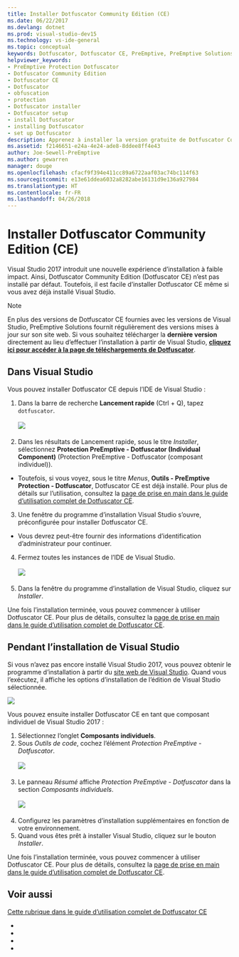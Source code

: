 ```yaml
---
title: Installer Dotfuscator Community Edition (CE)
ms.date: 06/22/2017
ms.devlang: dotnet
ms.prod: visual-studio-dev15
ms.technology: vs-ide-general
ms.topic: conceptual
keywords: Dotfuscator, Dotfuscator CE, PreEmptive, PreEmptive Solutions, PreEmptive Protection, protection, community edition, obfuscation, .NET, gratuit, Visual Studio 2017, installer
helpviewer_keywords:
- PreEmptive Protection Dotfuscator
- Dotfuscator Community Edition
- Dotfuscator CE
- Dotfuscator
- obfuscation
- protection
- Dotfuscator installer
- Dotfuscator setup
- install Dotfuscator
- installing Dotfuscator
- set up Dotfuscator
description: Apprenez à installer la version gratuite de Dotfuscator Community Edition incluse dans Visual Studio 2017.
ms.assetid: f2146651-e24a-4e24-ade8-8ddee8ff4e43
author: Joe-Sewell-PreEmptive
ms.author: gewarren
manager: douge
ms.openlocfilehash: cfacf9f394e411cc89a6722aaf03ac74bc114f63
ms.sourcegitcommit: e13e61ddea6032a8282abe16131d9e136a927984
ms.translationtype: HT
ms.contentlocale: fr-FR
ms.lasthandoff: 04/26/2018
---
```

# <a name="install-dotfuscator-community-edition-ce"></a>Installer Dotfuscator Community Edition (CE)

Visual Studio 2017 introduit une nouvelle expérience d’installation à faible impact.
Ainsi, Dotfuscator Community Edition (Dotfuscator CE) n’est pas installé par défaut.
Toutefois, il est facile d’installer Dotfuscator CE même si vous avez déjà installé Visual Studio.

> [!NOTE]
> En plus des versions de Dotfuscator CE fournies avec les versions de Visual Studio, PreEmptive Solutions fournit régulièrement des versions mises à jour sur son site web.
> Si vous souhaitez télécharger la **dernière version** directement au lieu d’effectuer l’installation à partir de Visual Studio, **[cliquez ici pour accéder à la page de téléchargements de Dotfuscator][download]**.

## <a name="within-visual-studio"></a>Dans Visual Studio

Vous pouvez installer Dotfuscator CE depuis l’IDE de Visual Studio :

1. Dans la barre de recherche **Lancement rapide** (Ctrl + Q), tapez `dotfuscator`. <br/> <br/> ![](media/install_from_vs_12.png) <br/> <br/>
2. Dans les résultats de Lancement rapide, sous le titre *Installer*, sélectionnez **Protection PreEmptive - Dotfuscator (Individual Component)** (Protection PreEmptive - Dotfuscator (composant individuel)).
  * Toutefois, si vous voyez, sous le titre *Menus*, **Outils - PreEmptive Protection - Dotfuscator**, Dotfuscator CE est déjà installé. Pour plus de détails sur l’utilisation, consultez la [page de prise en main dans le guide d’utilisation complet de Dotfuscator CE][get-started].
3. Une fenêtre du programme d’installation Visual Studio s’ouvre, préconfigurée pour installer Dotfuscator CE.
  * Vous devrez peut-être fournir des informations d’identification d’administrateur pour continuer.
4. Fermez toutes les instances de l’IDE de Visual Studio. <br/> <br/> ![](media/install_from_vs_345.png) <br/> <br/>
5. Dans la fenêtre du programme d’installation de Visual Studio, cliquez sur *Installer*.

Une fois l’installation terminée, vous pouvez commencer à utiliser Dotfuscator CE. Pour plus de détails, consultez la [page de prise en main dans le guide d’utilisation complet de Dotfuscator CE][get-started].

## <a name="during-visual-studio-installation"></a>Pendant l’installation de Visual Studio

Si vous n’avez pas encore installé Visual Studio 2017, vous pouvez obtenir le programme d’installation à partir du [site web de Visual Studio][2017-install].
Quand vous l’exécutez, il affiche les options d’installation de l’édition de Visual Studio sélectionnée.

![](media/install_ui.png)

Vous pouvez ensuite installer Dotfuscator CE en tant que composant individuel de Visual Studio 2017 :

1. Sélectionnez l’onglet **Composants individuels**.
2. Sous *Outils de code*, cochez l’élément *Protection PreEmptive - Dotfuscator*.<br/> <br/> ![](media/install_individually_12.png) <br/> <br/>
3. Le panneau *Résumé* affiche *Protection PreEmptive - Dotfuscator* dans la section *Composants individuels*. <br/> <br/> ![](media/install_individually_3.png) <br/> <br/>
4. Configurez les paramètres d’installation supplémentaires en fonction de votre environnement.
5. Quand vous êtes prêt à installer Visual Studio, cliquez sur le bouton *Installer*.

Une fois l’installation terminée, vous pouvez commencer à utiliser Dotfuscator CE. Pour plus de détails, consultez la [page de prise en main dans le guide d’utilisation complet de Dotfuscator CE][get-started].

## <a name="see-also"></a>Voir aussi

[Cette rubrique dans le guide d’utilisation complet de Dotfuscator CE][full]

<!-- Copyright © 2017 PreEmptive Solutions, LLC -->

- [2017-install]: https://www.visualstudio.com/downloads/#vs-2017
- [get-started]: https://www.preemptive.com/dotfuscator/ce/docs/help/gui_getstarted.html

- [download]: https://www.preemptive.com/products/dotfuscator/downloads

- [full]: https://www.preemptive.com/dotfuscator/ce/docs/help/intro_install.html